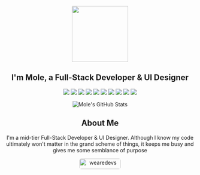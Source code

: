 <p align="center">
    <img src="https://i.pinimg.com/564x/3a/3d/d6/3a3dd61b50cdecf765d11d028ecce3e5.jpg" width="150">
</p>

<h2 align="center">I'm Mole, a Full-Stack Developer & UI Designer </h2>

<p align="center">
    <img src="https://img.shields.io/badge/JavaScript-F7DF1E?style=flat&logo=javascript&logoColor=black">
    <img src="https://img.shields.io/badge/React-61DAFB?style=flat&logo=react&logoColor=black">
    <img src="https://img.shields.io/badge/Node.js-339933?style=flat&logo=node.js&logoColor=white">
    <img src="https://img.shields.io/badge/Express.js-000000?style=flat">
    <img src="https://img.shields.io/badge/HTML5-E34F26?style=flat&logo=html5&logoColor=white">
    <img src="https://img.shields.io/badge/CSS3-1572B6?style=flat&logo=css3&logoColor=white">
    <img src="https://img.shields.io/badge/C%2B%2B-00599C?style=flat&logo=c%2B%2B&logoColor=white">
    <img src="https://img.shields.io/badge/C%23-239120?style=flat&logo=c-sharp&logoColor=white">
    <img src="https://img.shields.io/badge/Python-3776AB?style=flat&logo=python&logoColor=white">
    <img src="https://img.shields.io/badge/Lua-2C2D72?style=flat&logo=lua&logoColor=white">
</p>

<p align="center">
    <img src="https://github-readme-stats.vercel.app/api?username=molethedev&count_private=true&show_icons=true&theme=dracula" alt="Mole's GitHub Stats">
</p>

<h2 align="center">About Me</h2>

<div align="center">
    <p>
        I'm a mid-tier Full-Stack Developer & UI Designer. Although I know my code ultimately won't matter in the grand scheme of things, it keeps me busy and gives me some semblance of purpose
    </p>
    <a href="https://forum.wearedevs.net/profile?uid=80267" target="_blank" style="text-decoration:none;">
      <img src="https://img.shields.io/badge/wearedevs-%235858FA.svg?style=for-the-badge&logo=wearedevs&logoColor=white&labelColor=%23BF55EC" alt="wearedevs" style="margin-bottom: 5px; height: 28px; width: 110px; border-radius: 5px;" />
    </a>
</div> 

